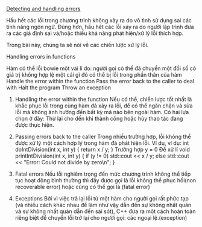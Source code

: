 [Detecting and handling errors](https://www.learncpp.com/cpp-tutorial/detecting-and-handling-errors/#google_vignette)

Hầu hết các lỗi trong chương trình không xảy ra do vô tình sử dụng sai các tính năng ngôn ngữ. Đúng hơn, hầu hết các lỗi xảy ra do người lập trình đưa ra các giả định sai và/hoặc thiếu khả năng phát hiện/xử lý lỗi thích hợp.

Trong bài này, chúng ta sẽ nói về các chiến lược xử lý lỗi.

Handling errors in functions

Hàm có thể lỗi bowie một vài lí do: 
người gọi có thể đã chuyển một đối số có giá trị không hợp lệ
một cái gì đó có thể bị lỗi trong phần thân của hàm
Handle the error within the function
Pass the error back to the caller to deal with
Halt the program
Throw an exception

1. Handling the error within the function
Nếu có thể, chiến lược tốt nhất là khắc phục lỗi trong cùng hàm đã xảy ra lỗi, để có thể ngăn chặn và sửa lỗi mà không ảnh hưởng đến bất kỳ mã nào bên ngoài hàm. Có hai lựa chọn ở đây: 
Thử lại cho đến khi thành công hoặc hủy thao tác đang được thực hiện.

2. Passing errors back to the caller
Trong nhiều trường hợp, lỗi không thể được xử lý một cách hợp lý trong hàm đã phát hiện lỗi. Ví dụ, ví dụ:
int doIntDivision(int x, int y)
{
    return x / y;
}
Trường hợp y = 0
Để xử lí
void printIntDivision(int x, int y)
{
    if (y != 0)
        std::cout << x / y;
    else
        std::cout << "Error: Could not divide by zero\n";
}
3. Fatal errors
Nếu lỗi nghiêm trọng đến mức chương trình không thể tiếp tục hoạt động bình thường thì đây được gọi là lỗi không thể phục hồi(non recoverable error) hoặc cũng có thể gọi là (fatal error)

4. Exceptions
Bởi vì việc trả lại lỗi từ một hàm cho người gọi rất phức tạp (và nhiều cách khác nhau để làm như vậy dẫn đến sự không nhất quán và sự không nhất quán dẫn đến sai sót), C++ đưa ra một cách hoàn toàn riêng biệt để chuyển lỗi trở lại cho người gọi: các ngoại lệ.(exception)
